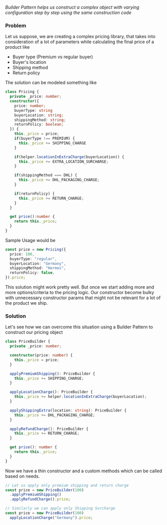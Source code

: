 *Builder Pattern helps us construct a complex object with varying configuration step by step using the same construction code*

### Problem

Let us suppose, we are creating a complex pricing library, that takes into consideration of a lot of parameters while calculating the final price of a product like

- Buyer type (Premium vs regular buyer)
- Buyer's location
- Shipping method
- Return policy

The solution can be modeled something like

```typescript
class Pricing {
  private _price: number;
  constructor({
    price: number;
    buyerType: string
    buyerLocation: string;
    shippingMethod: string;
    returnPolicy: boolean;
  }) {
    this._price = price;
    if(buyerType !== PREMIUM) {
      this._price += SHIPPING_CHARGE
    }

    if(helper.locationInExtraCharge(buyerLocation)) {
      this._price += EXTRA_LOCATION_SURCHARGE;
    }

    if(shippingMethod === DHL) {
      this._price += DHL_PACKAGING_CHARGE;
    }

    if(returnPolicy) {
      this._price += RETURN_CHARGE;
    }
  }

  get price():number {
    return this._price;
  }
}
```

Sample Usage would be

```typescript
const price = new Pricing({
  price: 100,
  buyerType: "regular",
  buyerLocation: "Germany",
  shippingMethod: "Hermes",
  returnPolicy: false,
}).price;
```

This solution might work pretty well. But once we start adding more and more options/criteria to the pricing logic. Our constructor become bulky with unnecessary constructor params that might not be relevant for a lot of the product we ship.

### Solution

Let's see how we can overcome this situation using a Builder Pattern to construct our pricing object

```typescript
class PriceBuilder {
  private _price: number;

  constructor(price: number) {
    this._price = price;
  }

  applyPremiumShipping(): PriceBuilder {
    this._price += SHIPPING_CHARGE;
  }

  applyLocationCharge(): PriceBuilder {
    this._price += helper.locationInExtraCharge(buyerLocation);
  }

  applyShippingExtra(location: string): PriceBuilder {
    this._price += DHL_PACKAGING_CHARGE;
  }

  applyRefundCharge(): PriceBuilder {
    this._price += RETURN_CHARGE;
  }

  get price(): number {
    return this._price;
  }
}
```

Now we have a thin constructor and a custom methods which can be called based on needs.

```typescript
// Let us apply only premium shipping and return charge
const price = new PriceBuilder(100)
  .applyPremiumShipping()
  .applyRefundCharge().price;

// Similarly we can apply only Shipping Surcharge
const price = new PriceBuilder(100)
  applyLocationCharge("Germany").price;
```
